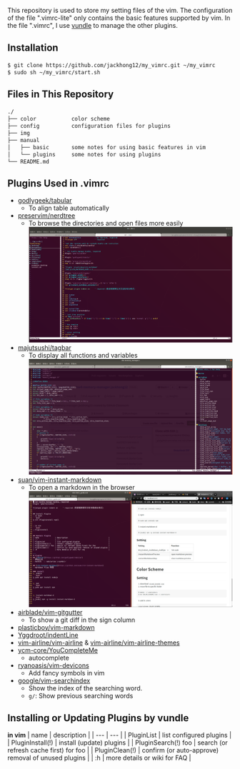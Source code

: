 This repository is used to store my setting files of the vim. The configuration of the file ".vimrc-lite" only contains the basic features supported by vim. In the file ".vimrc", I use [vundle](https://github.com/VundleVim/Vundle.vim) to manage the other plugins.


## Installation
```
$ git clone https://github.com/jackhong12/my_vimrc.git ~/my_vimrc
$ sudo sh ~/my_vimrc/start.sh
```

## Files in This Repository
```
./
├── color           color scheme
├── config          configuration files for plugins
├── img
├── manual
│   ├── basic       some notes for using basic features in vim
│   └── plugins     some notes for using plugins
└── README.md
```

## Plugins Used in .vimrc
- [godlygeek/tabular](https://github.com/godlygeek/tabular)
    - To align table automatically
- [preservim/nerdtree](https://github.com/preservim/nerdtree)
    - To browse the directories and open files more easily
    ![nerdtree-demo](./img/readme/nerdtree.png)
- [majutsushi/tagbar](https://github.com/majutsushi/tagbar)
    - To display all functions and variables
    ![tagbar-demo](./img/readme/tagbar.png)
- [suan/vim-instant-markdown](https://github.com/suan/vim-instant-markdown)
    - To open a markdown in the browser
    ![instant-markdown-demo](./img/readme/vim-instant-markdown.png)
- [airblade/vim-gitgutter](https://github.com/airblade/vim-gitgutter)
    - To show a git diff in the sign column
- [plasticboy/vim-markdown](https://github.com/plasticboy/vim-markdown)
- [Yggdroot/indentLine](https://github.com/Yggdroot/indentLine)
- [vim-airline/vim-airline](https://github.com/vim-airline/vim-airline) & [vim-airline/vim-airline-themes](https://github.com/vim-airline/vim-airline-themes)
- [ycm-core/YouCompleteMe](https://github.com/ycm-core/YouCompleteMe)
    - autocomplete
- [ryanoasis/vim-devicons](https://github.com/ryanoasis/vim-devicons)
    - Add fancy symbols in vim
- [google/vim-searchindex](https://github.com/google/vim-searchindex)
    - Show the index of the searching word.
    - `g/`: Show previous searching words

## Installing or Updating Plugins by vundle
**in vim**
| name                | description                                         |
| ---                 | ---                                                 |
| PluginList          | list configured plugins                             |
| PluginInstall(!)    | install (update) plugins                            |
| PluginSearch(!) foo | search (or refresh cache first) for foo             |
| PluginClean(!)      | confirm (or auto-approve) removal of unused plugins |
| :h                  | more details or wiki for FAQ                        |
